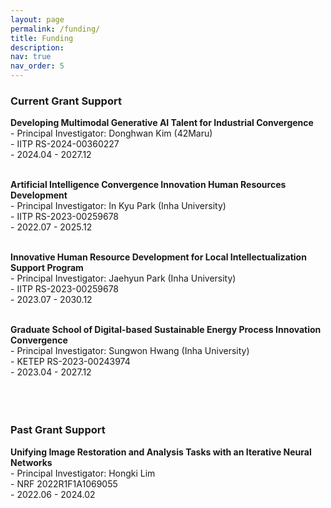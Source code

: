 ```yaml
---
layout: page
permalink: /funding/
title: Funding
description: 
nav: true
nav_order: 5
---
```


### Current Grant Support <br>
**Developing Multimodal Generative AI Talent for Industrial Convergence** <br>
    - Principal Investigator: Donghwan Kim (42Maru) <br>
    - IITP RS-2024-00360227<br>
    - 2024.04 - 2027.12 <br><br>
    
**Artificial Intelligence Convergence Innovation Human Resources Development** <br>
    - Principal Investigator: In Kyu Park (Inha University) <br>
    - IITP RS-2023-00259678  <br>
    - 2022.07 - 2025.12 <br><br>
    
      
**Innovative Human Resource Development for Local Intellectualization Support Program** <br>
    - Principal Investigator: Jaehyun Park (Inha University) <br>
    - IITP RS-2023-00259678 <br>
    - 2023.07 - 2030.12 <br><br>

      
**Graduate School of Digital-based Sustainable Energy Process Innovation Convergence** <br>
    - Principal Investigator: Sungwon Hwang (Inha University) <br>
    - KETEP RS-2023-00243974<br>
    - 2023.04 - 2027.12 <br><br><br><br>
    

### Past Grant Support <br>

**Unifying Image Restoration and Analysis Tasks with an Iterative Neural Networks** <br>
    - Principal Investigator: Hongki Lim <br>
    - NRF 2022R1F1A1069055 <br>
    - 2022.06 - 2024.02 <br><br>

  
